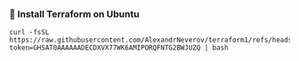 ### 🚀 Install Terraform on Ubuntu
```
curl -fsSL https://raw.githubusercontent.com/AlexandrNeverov/terraform1/refs/heads/main/instal_u.sh?token=GHSAT0AAAAAADECDXVX77WK6AMIPORQFNTG2BWJUZQ | bash
```
